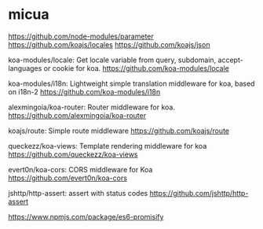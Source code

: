 # micua


https://github.com/node-modules/parameter
https://github.com/koajs/locales
https://github.com/koajs/json

koa-modules/locale: Get locale variable from query, subdomain, accept-languages or cookie for koa.
https://github.com/koa-modules/locale

koa-modules/i18n: Lightweight simple translation middleware for koa, based on i18n-2
https://github.com/koa-modules/i18n


alexmingoia/koa-router: Router middleware for koa.
https://github.com/alexmingoia/koa-router

koajs/route: Simple route middleware
https://github.com/koajs/route

queckezz/koa-views: Template rendering middleware for koa
https://github.com/queckezz/koa-views

evert0n/koa-cors: CORS middleware for Koa
https://github.com/evert0n/koa-cors

jshttp/http-assert: assert with status codes
https://github.com/jshttp/http-assert



https://www.npmjs.com/package/es6-promisify
